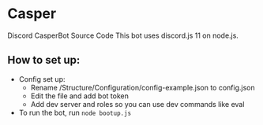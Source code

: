 # Casper
Discord CasperBot Source Code
This bot uses discord.js 11 on node.js.

## How to set up: 
- Config set up:
	- Rename /Structure/Configuration/config-example.json to config.json
	- Edit the file and add bot token
	- Add dev server and roles so you can use dev commands like eval
- To run the bot, run `node bootup.js`
